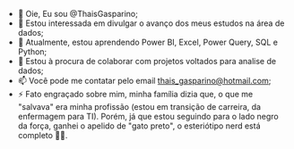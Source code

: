 - 👋 Oie, Eu sou @ThaisGasparino;
- 👀 Estou interessada em divulgar o avanço dos meus estudos na área de dados;
- 🌱 Atualmente, estou aprendendo Power BI, Excel, Power Query, SQL e Python;
- 💞️ Estou à procura de colaborar com projetos voltados para analise de dados;
- 📫 Você pode me contatar pelo email thais_gasparino@hotmail.com;
- ⚡ Fato engraçado sobre mim, minha família dizia que, o que me "salvava" era minha profissão (estou em transição de carreira, da enfermagem para TI). Porém, já que estou seguindo para o lado negro da força, ganhei o apelido de "gato preto", o esteriótipo nerd está completo 🖖🏻.

<!---
ThaisGasparino/ThaisGasparino is a ✨ special ✨ repository because its `README.md` (this file) appears on your GitHub profile.
You can click the Preview link to take a look at your changes.
--->
